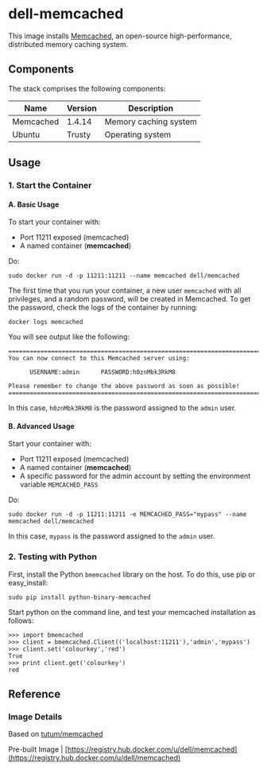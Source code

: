 # dell-memcached

This image installs [Memcached](http://memcached.org/), an open-source high-performance, distributed memory caching system.

## Components
The stack comprises the following components:

Name       | Version | Description
-----------|---------|------------------------------
Memcached  | 1.4.14  | Memory caching system
Ubuntu     | Trusty  | Operating system

## Usage

### 1. Start the Container

#### A. Basic Usage

To start your container with:

* Port 11211 exposed (memcached)
* A named container (**memcached**)

Do:

```no-highlight
sudo docker run -d -p 11211:11211 --name memcached dell/memcached
```

The first time that you run your container, a new user `memcached` with all privileges,
and a random password, will be created in Memcached. To get the password, check the logs
of the container by running:

```no-highlight
docker logs memcached
```

You will see output like the following:

```no-highlight
========================================================================
You can now connect to this Memcached server using:
	
      USERNAME:admin      PASSWORD:h0znMbk3RkM8
	    
Please remember to change the above password as soon as possible!
========================================================================
```

In this case, `h0znMbk3RkM8` is the password assigned to the `admin` user.

#### B. Advanced Usage

Start your container with:

* Port 11211 exposed (memcached)
* A named container (**memcached**)
* A specific password for the admin account by setting the environment variable `MEMCACHED_PASS`

Do:

```no-highlight
sudo docker run -d -p 11211:11211 -e MEMCACHED_PASS="mypass" --name memcached dell/memcached
```

In this case, `mypass` is the password assigned to the `admin` user.

### 2. Testing with Python
First, install the Python `bmemcached` library on the host. To do this, use pip or easy_install:

```no-highlight
sudo pip install python-binary-memcached
```

Start python on the command line, and test your memcached installation as follows:

```no-highlight
>>> import bmemcached
>>> client = bmemcached.Client(('localhost:11211'),'admin','mypass')
>>> client.set('colourkey','red')
True
>>> print client.get('colourkey')
red
```

## Reference

### Image Details
Based on [tutum/memcached](https://github.com/tutumcloud/tutum-docker-memcached)

Pre-built Image | [https://registry.hub.docker.com/u/dell/memcached](https://registry.hub.docker.com/u/dell/memcached) 

